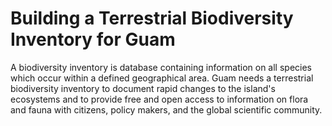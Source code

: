 # Building a Terrestrial Biodiversity Inventory for Guam

A biodiversity inventory is database containing information on all species which occur within a defined geographical area. Guam needs a terrestrial biodiversity inventory to document rapid changes to the island's ecosystems and to provide free and open access to information on flora and fauna with citizens, policy makers, and the global scientific community. 
